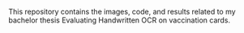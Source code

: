 This repository contains the images, code, and results related to my bachelor thesis Evaluating Handwritten OCR on vaccination cards.
